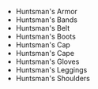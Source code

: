 - <WowHeadItem id="9887">Huntsman's Armor</WowHeadItem>
- <WowHeadItem id="9886">Huntsman's Bands</WowHeadItem>
- <WowHeadItem id="9891">Huntsman's Belt</WowHeadItem>
- <WowHeadItem id="9885">Huntsman's Boots</WowHeadItem>
- <WowHeadItem id="9889">Huntsman's Cap</WowHeadItem>
- <WowHeadItem id="9890">Huntsman's Cape</WowHeadItem>
- <WowHeadItem id="9892">Huntsman's Gloves</WowHeadItem>
- <WowHeadItem id="9893">Huntsman's Leggings</WowHeadItem>
- <WowHeadItem id="9894">Huntsman's Shoulders</WowHeadItem>